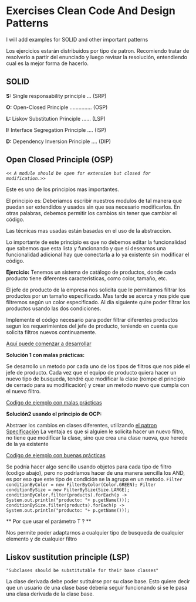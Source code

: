 # Exercises Clean Code And Design Patterns
I will add examples for SOLID  and other important patterns

Los ejercicios estarán distribuidos por tipo de patron. Recomiendo tratar de resolverlo a partir del enunciado y luego 
revisar la resolución, entendiendo cual es la mejor forma de hacerlo.
 
## SOLID
**S:** Single responsability principle ... (SRP)

**O:** Open-Closed Principle ............... (OSP)  
 
**L:** Liskov Substitution Principle ...... (LSP)

**I:** Interface Segregation Principle .... (ISP)

**D:** Dependency Inversion Principle .... (DIP)

## Open Closed Principle (OSP)
_`<< A module should be open for extension but closed for modification.>>`_

Este es uno de los principios mas importantes.

El principio es: Deberiamos escribir nuestros modulos de tal manera que puedan ser extendidos y usados sin que sea necesario modificarlos. En otras palabras, debemos permitir los cambios sin tener que cambiar el código.

Las técnicas mas usadas están basadas en  el uso de la abstraccion.

Lo importante de este principio es que no debemos editar la funcionalidad que sabemos que esta lista y funcionando y que si deseamos una funcionalidad adicional hay que conectarla a lo ya existente sin modificar el código.

**Ejercicio:** 
Tenemos un sistema de catálogo de productos, donde cada producto tiene diferentes caracteristicas, como color,
 tamaño, etc. 
 
 El jefe de producto de la empresa nos solicita que le permitamos filtrar los productos por un tamaño especificado.
 Mas tarde se acerca y nos pide que filtremos según un color especificado.
 Al dia siguiente quire poder filtrar los productos usando las dos condiciones.
 
 Implemente el código necesario para poder filtrar diferentes productos segun los requerimientos del jefe de producto, 
 teniendo en cuenta que solicita filtros nuevos continuamente.

[Aquí puede comenzar a desarrollar](https://github.com/yaninagm/ExercisesCleanCodeAndDesignPatterns/blob/master/src/main/java/com/example/demo/openClosedPrinciple/ownResolution)


**Solución 1 con malas prácticas:**

Se desarrollo un metodo por cada uno de los tipos de filtros que nos pide el jefe de producto.
Cada vez que el equipo de producto quiera hacer un nuevo tipo de busqueda, tendré que modificar la clase (rompe el principio de cerrado para su modificación) y crear un metodo nuevo que cumpla con el nuevo filtro.


[Codigo de ejemplo con malas prácticas](https://github.com/yaninagm/ExercisesCleanCodeAndDesignPatterns/blob/master/src/main/java/com/example/demo/openClosedPrinciple/wrongPractice)

**Solución2 usando el principio de OCP:**

Abstraer los cambios en clases diferentes, utilizando [ el patron Specificación](https://en.wikipedia.org/wiki/Specification_pattern)
La ventaja es que si alguien le solicita hacer un nuevo filtro, no tiene que modificar la clase, sino que crea una clase nueva, que herede de la ya existente

[Codigo de ejemplo con buenas prácticas](https://github.com/yaninagm/ExercisesCleanCodeAndDesignPatterns/blob/master/src/main/java/com/example/demo/openClosedPrinciple/goodPractice)

Se podría hacer algo sencillo usando objetos para cada tipo de filtro (codigo abajo), pero no podríamos hacer de una manera sencilla los AND, es por eso que este tipo de condición se la agrupa en un metodo.
`Filter conditionByColor = new FilterByColor(Color.GREEN);
 		Filter conditionBySize = new FilterBySize(Size.LARGE);
 		conditionByColor.filter(products).forEach(p -> System.out.println("producto: "+ p.getName()));
 		conditionBySize.filter(products).forEach(p -> System.out.println("producto: "+ p.getName()));`
 		
 ** Por que usar el parámetro T ? **
 
 Nos permite poder adaptarnos a cualquier tipo de busqueda de cualquier elemento y de cualquier filtro
 
 ## Liskov sustitution principle (LSP)
 
`"Subclases should be substitutable for their base classes"`
 
 La clase derivada debe poder sutituirse por su clase base. Esto quiere decir que un usuario de una clase base deberia 
 seguir funcionando si se le pasa una clasa derivada de la clase base.
 
 
 